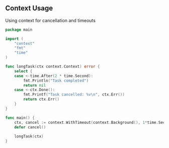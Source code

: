 <!-- METADATA
{
  "title": "Golang Context Usage",
  "tags": [
    "go",
    "context"
  ],
  "language": "go"
}
-->

## Context Usage
Using context for cancellation and timeouts
```go
package main

import (
    "context"
    "fmt"
    "time"
)

func longTask(ctx context.Context) error {
    select {
    case <-time.After(2 * time.Second):
        fmt.Println("Task completed")
        return nil
    case <-ctx.Done():
        fmt.Printf("Task cancelled: %v\n", ctx.Err())
        return ctx.Err()
    }
}

func main() {
    ctx, cancel := context.WithTimeout(context.Background(), 1*time.Second)
    defer cancel()
    
    longTask(ctx)
}
```